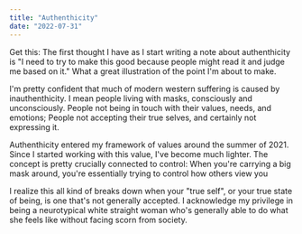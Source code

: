 ```yaml
---
title: "Authenthicity"
date: "2022-07-31"
---
```



Get this:
The first thought I have as I start writing a note about authenthicity is "I need to try to make this good because people might read it and judge me based on it."
What a great illustration of the point I'm about to make.

I'm pretty confident that much of modern western suffering is caused by inauthenthicity.
I mean people living with masks, consciously and unconsciously.
People not being in touch with their values, needs, and emotions;
People not accepting their true selves, and certainly not expressing it.

Authenthicity entered my framework of values around the summer of 2021.
Since I started working with this value, I've become much lighter.
The concept is pretty crucially connected to control:
When you're carrying a big mask around, you're essentially trying to control how others view you

I realize this all kind of breaks down when your "true self", or your true state of being, is one that's not generally accepted.
I acknowledge my privilege in being a neurotypical white straight woman who's generally able to do what she feels like without facing scorn from society.
